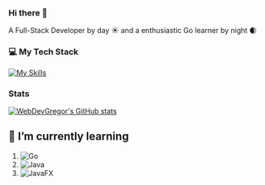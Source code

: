 ### Hi there 👋

A Full-Stack Developer by day ☀️ and a enthusiastic Go learner by night 🌒 
 



### 💻️ My Tech Stack

[![My Skills](https://skillicons.dev/icons?i=js,ts,html,css,nextjs,react,tailwind,git,docker,go,java,androidstudio,figma,prisma,vscode,postgres,mysql,&perline=6)](https://skillicons.dev)

### Stats

[![WebDevGregor's GitHub stats](https://github-readme-stats.vercel.app/api?username=webdevgregorjansen)](https://github.com/anuraghazra/github-readme-stats)


## 🌱 I’m currently learning

1. ![Go](https://img.shields.io/badge/go-%2300ADD8.svg?style=for-the-badge&logo=go&logoColor=white)
2. ![Java](https://img.shields.io/badge/java-%23ED8B00.svg?style=for-the-badge&logo=openjdk&logoColor=white)
3. ![JavaFX](https://img.shields.io/badge/javafx-%23FF0000.svg?style=for-the-badge&logo=javafx&logoColor=white)



    
<!--
**webdevgregorjansen/webdevgregorjansen** is a ✨ _special_ ✨ repository because its `README.md` (this file) appears on your GitHub profile.

Here are some ideas to get you started:

- 🔭 I’m currently working on ...

- 👯 I’m looking to collaborate on ...
- 🤔 I’m looking for help with ...
- 💬 Ask me about ...
- 📫 How to reach me: ...
- 😄 Pronouns: ...
- ⚡ Fun fact: ...
-->
